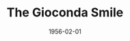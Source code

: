 ---
title: The Gioconda Smile
date: 1956-02-01
closing_date: 1956-02-11
layout: productions
featured_image:
image_caption:
image_credit:
playbill:
Theatre: Theatre Jacksonville
Venue: Little Theatre
cast:
- Clara: Alice Wise
- Doris Mead: Joan Pomeroy
- Dr. Libbard: Richard Fallon
- General Spence: Jack Evans
- Henry Hutton: Harry Richard
- Janet Spence: Marion Conner
- Maid: Sue Henderson
- Nurse Braddock: Anne Rogers
- Warder: Thomas O'Hagan
crew:
- Assistant Director: Rose Forney
- Construction and painting:
  - Frank Ridge
  - Bob Kornegay
  - Joan Pomeroy
  - Mel Barnert
  - Abbey Fink
  - Carolita Rhoads
  - Budd Porter
  - Larry Zell
  - Margaret Burt
  - Bill West
  - Nat Nunn
  - Elaine Barnert
  - Alice Wise
  - Jerry Kiesel
  - Paul Mandel
  - Rose Forney
  - Happy Gift
  - Peggy Gift
  - Bill Tuggle
  - Dick Kaszner
  - Esther Barnes
- Curtain: L.J. (Happy) Gift
- Director: Richard G. Fallon
- Light Controls: Bob Kornegay
- Make-up Assistant:
  - Polly Clendening
  - Peggy Gift
  - Chic Evans
  - Jane Porter
  - Millie Barnert
  - Beverly Fink
- Make-up Chairman: Mattie Godwin
- Properties Assistant:
  - Mary Lee Roland
  - Alice Wise
- Properties Chairman:
  - Frank Ridge
  - Carolita Rhoads
- Setting and Technical Direction: George A. Ramsey, Jr.
- Sound and Music: Natt Nunn
- Stage Manager: Abbey Fink
- Wardrobe Assistant:
  - Emily Parrish
  - Winifred Horn
  - Sue Fallon
  - Jan Arinson
  - Margaret Burt
  - Liz Whiteman
- Wardrobe Chairman: Leone Thurston
orchestra:
external_links:
---